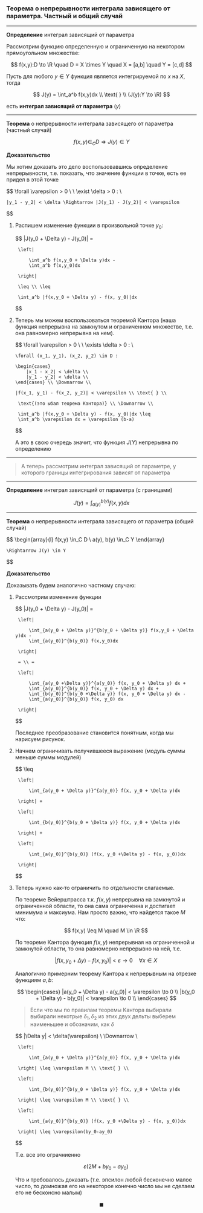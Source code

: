### Теорема о непрерывности интеграла зависящего от параметра. Частный и общий случай

---

**Определение** интеграл зависящий от параметра

Рассмотрим функцию определенную и ограниченную на некотором прямоугольном множестве:

$$
    f(x,y):D \to \R \quad D = X \times Y \quad X = [a,b] \quad Y = [c,d]
$$

Пусть для любого $y \in Y$ функция является интегрируемой по $x$ на $X$, тогда

$$
    J(y) = \int_a^b f(x,y)dx \\ \text{ } \\ (J(y):Y \to \R)
$$

есть **интеграл зависящий от параметра** ($y$)

---

**Теорема** о непрерывности интеграла зависящего от параметра (частный случай)

$$
    f(x,y)
    \in_C D \Rightarrow J(y) \in Y
$$ 

**Доказательство**

Мы хотим доказать это дело воспользовавшись определение непрерывности, т.е. показать, что значение функции в точке, есть ее придел в этой точке

$$
    \forall \varepsilon > 0 \ \ \exist \delta > 0 : \\

    |y_1 - y_2| < \delta \Rightarrow |J(y_1) - J(y_2)| < \varepsilon
$$

1. Распишем изменение функции в произвольной точке $y_0$:

    $$
        |J(y_0 + \Delta y) - J(y_0)| = 

        \left|

            \int_a^b f(x,y_0 + \Delta y)dx -
            \int_a^b f(x,y_0)dx

        \right| 

        \leq \\ \leq

        \int_a^b |f(x,y_0 + \Delta y) - f(x, y_0)|dx
    $$

2. Теперь мы можем воспользоваться теоремой Кантора (наша функция непрерывна на замкнутом и ограниченном множестве, т.е. она равномерно непрерывна на нем). 

    $$
       \forall \varepsilon > 0 \ \ \exists \delta > 0 : \\

       \forall (x_1, y_1), (x_2, y_2) \in D : 

       \begin{cases}
           |x_1 - x_2| < \delta \\
           |y_1 - y_2| < \delta \\
       \end{cases} \\ \Downarrow \\

       |f(x_1, y_1) - f(x_2, y_2)| < \varepsilon \\ \text{ } \\

        \text{(это ыбал теорема Кантора)} \\ \Downarrow \\

        \int_a^b |f(x,y_0 + \Delta y) - f(x, y_0)|dx \leq 
        \int_a^b \varepsilon dx = \varepsilon (b-a)
    $$

    А это в свою очередь значит, что функция $J(Y)$ непрерывна по определению

---

> А теперь рассмотрим интеграл зависящий от параметре, у которого границы интегрирования зависят от параметра

---

**Определение** интеграл зависящий от параметра (с границами)

$$
    J(y) = \int_{a(y)}^{b(y)} f(x,y)dx
$$

---

**Теорема** о непрерывности интеграла зависящего от параметра (общий случай)

$$
    \begin{array}{l}
        f(x,y) \in_C D \\
        a(y), b(y) \in_C Y
    \end{array}
    
    \Rightarrow J(y) \in Y
$$

**Доказательство**

Доказывать будем аналогично частному случаю:

1. Рассмотрим изменение функции 

    $$
    |J(y_0 + \Delta y) - J(y_0)| = 

        \left|

            \int_{a(y_0 + \Delta y)}^{b(y_0 + \Delta y)} f(x,y_0 + \Delta y)dx -
            \int_{a(y_0)}^{b(y_0)} f(x,y_0)dx

        \right| 
        
        = \\ =

        \left| 
    
            \int_{a(y_0 +\Delta y)}^{a(y_0)} f(x, y_0 + \Delta y) dx +
            \int_{a(y_0)}^{b(y_0)} f(x, y_0 + \Delta y) dx +
            \int_{b(y_0)}^{b(y_0 +\Delta y)} f(x, y_0 + \Delta y) dx -
            \int_{a(y_0)}^{b(y_0)} f(x, y_0) dx

        \right|
    $$

    Последнее преобразование становится понятным, когда мы нарисуем рисунок.
2. Начнем ограничивать получившееся выражение (модуль суммы меньше суммы модулей)

    $$
        \leq 

        \left|

            \int_{a(y_0 + \Delta y)}^{a(y_0)} f(x, y_0 + \Delta y)dx

        \right| + 

        \left|

            \int_{b(y_0)}^{b(y_0 + \Delta y)} f(x, y_0 + \Delta y)dx

        \right| + 

        \left|

            \int_{a(y_0)}^{b(y_0)} (f(x, y_0 +\Delta y) - f(x, y_0))dx

        \right|
    $$

3. Теперь нужно как-то ограничить по отдельности слагаемые.

    По теореме Вейерштрасса т.к. $f(x,y)$ непрерывна на замкнутой и ограниченной области, то она сама ограниченна и достигает минимума и максиума. Нам просто важно, что найдется такое $M$ что:

    $$
        f(x,y) \leq M \quad M \in \R
    $$

    По теореме Кантора функция $f(x,y)$ непрерывная на ограниченной и замкнутой области, то она равномерно непрерывно на ней, т.е.

    $$
        |f(x, y_0 + \Delta y) - f(x, y_0)| < \varepsilon \to 0 \quad \forall x \in X
    $$

    Аналогично примерним теорему Кантора к непрерывным на отрезке функциям $a,b$:

    $$
        \begin{cases}
            |a(y_0 + \Delta y) - a(y_0)| < \varepsilon \to 0 \\
            |b(y_0 + \Delta y) - b(y_0)| < \varepsilon \to 0 \\
        \end{cases}
    $$

    > Если что мы по правилам теоремы Кантора выбирали выбирали некотрые $\delta_1, \delta_2$ из этих двух дельты выберем наименьшее и обозначим, как $\delta$

    $$
        |\Delta y| < \delta(\varepsilon) \\ \Downarrow \\  


        \left|

            \int_{a(y_0 + \Delta y)}^{a(y_0)} f(x, y_0 + \Delta y)dx

        \right| \leq \varepsilon M \\ \text{ } \\

        \left|

            \int_{b(y_0)}^{b(y_0 + \Delta y)} f(x, y_0 + \Delta y)dx

        \right| \leq \varepsilon M \\ \text{ } \\

        \left|

            \int_{a(y_0)}^{b(y_0)} (f(x, y_0 +\Delta y) - f(x, y_0))dx

        \right| \leq \varepsilon(by_0-ay_0)
    $$

    Т.е. все это ограчниенно 

    $$
        \varepsilon (2M + by_0 - ay_0)
    $$

    Что и требовалось доказать (т.е. эпсилон любой бесконечно малое число, то домножая его на некоторое конечно число мы не сделаем его не бесконсно малым)

$$
    \blacksquare
$$


